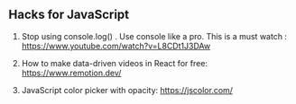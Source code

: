 ## Hacks for JavaScript

1. Stop using console.log() . Use console like a pro. This is a must watch : https://www.youtube.com/watch?v=L8CDt1J3DAw

2. How to make data-driven videos in React for free: https://www.remotion.dev/

3. JavaScript color picker with opacity: https://jscolor.com/


